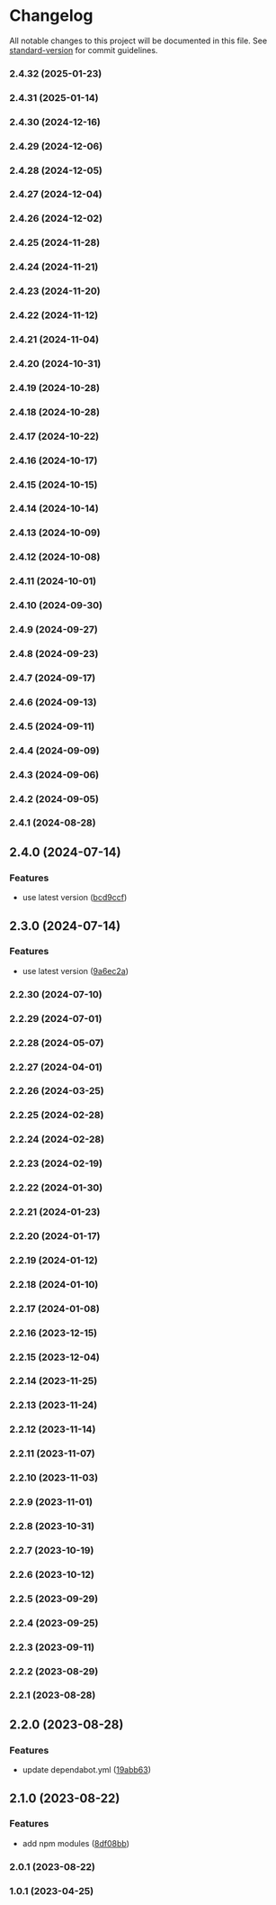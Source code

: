 # Changelog

All notable changes to this project will be documented in this file. See [standard-version](https://github.com/conventional-changelog/standard-version) for commit guidelines.

### 2.4.32 (2025-01-23)

### 2.4.31 (2025-01-14)

### 2.4.30 (2024-12-16)

### 2.4.29 (2024-12-06)

### 2.4.28 (2024-12-05)

### 2.4.27 (2024-12-04)

### 2.4.26 (2024-12-02)

### 2.4.25 (2024-11-28)

### 2.4.24 (2024-11-21)

### 2.4.23 (2024-11-20)

### 2.4.22 (2024-11-12)

### 2.4.21 (2024-11-04)

### 2.4.20 (2024-10-31)

### 2.4.19 (2024-10-28)

### 2.4.18 (2024-10-28)

### 2.4.17 (2024-10-22)

### 2.4.16 (2024-10-17)

### 2.4.15 (2024-10-15)

### 2.4.14 (2024-10-14)

### 2.4.13 (2024-10-09)

### 2.4.12 (2024-10-08)

### 2.4.11 (2024-10-01)

### 2.4.10 (2024-09-30)

### 2.4.9 (2024-09-27)

### 2.4.8 (2024-09-23)

### 2.4.7 (2024-09-17)

### 2.4.6 (2024-09-13)

### 2.4.5 (2024-09-11)

### 2.4.4 (2024-09-09)

### 2.4.3 (2024-09-06)

### 2.4.2 (2024-09-05)

### 2.4.1 (2024-08-28)

## 2.4.0 (2024-07-14)


### Features

* use latest version ([bcd9ccf](https://github.com/Smart-Bamboo/SB_service/commit/bcd9ccf68d5e8e8d169409fed5cdc1168b116a8b))

## 2.3.0 (2024-07-14)


### Features

* use latest version ([9a6ec2a](https://github.com/Smart-Bamboo/SB_service/commit/9a6ec2acd7aaf1f57430120b520641761615dc05))

### 2.2.30 (2024-07-10)

### 2.2.29 (2024-07-01)

### 2.2.28 (2024-05-07)

### 2.2.27 (2024-04-01)

### 2.2.26 (2024-03-25)

### 2.2.25 (2024-02-28)

### 2.2.24 (2024-02-28)

### 2.2.23 (2024-02-19)

### 2.2.22 (2024-01-30)

### 2.2.21 (2024-01-23)

### 2.2.20 (2024-01-17)

### 2.2.19 (2024-01-12)

### 2.2.18 (2024-01-10)

### 2.2.17 (2024-01-08)

### 2.2.16 (2023-12-15)

### 2.2.15 (2023-12-04)

### 2.2.14 (2023-11-25)

### 2.2.13 (2023-11-24)

### 2.2.12 (2023-11-14)

### 2.2.11 (2023-11-07)

### 2.2.10 (2023-11-03)

### 2.2.9 (2023-11-01)

### 2.2.8 (2023-10-31)

### 2.2.7 (2023-10-19)

### 2.2.6 (2023-10-12)

### 2.2.5 (2023-09-29)

### 2.2.4 (2023-09-25)

### 2.2.3 (2023-09-11)

### 2.2.2 (2023-08-29)

### 2.2.1 (2023-08-28)

## 2.2.0 (2023-08-28)


### Features

* update dependabot.yml ([19abb63](https://github.com/Smart-Bamboo/SB_service/commit/19abb6395f5922711bc609bde334ae95f79f9605))

## 2.1.0 (2023-08-22)


### Features

* add npm modules ([8df08bb](https://github.com/Smart-Bamboo/SB_service/commit/8df08bb91af241d4c1b706e77a66e7a656ac4682))

### 2.0.1 (2023-08-22)
### 1.0.1 (2023-04-25)
